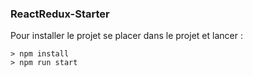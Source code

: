 ### ReactRedux-Starter ###

Pour installer le projet se placer dans le projet et lancer : 

```
> npm install
> npm run start
```

